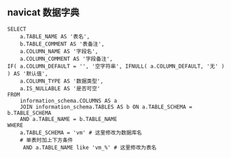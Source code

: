 
## navicat 数据字典
    SELECT
    	a.TABLE_NAME AS '表名',
    	b.TABLE_COMMENT AS '表备注',
    	a.COLUMN_NAME AS '字段名',
    	a.COLUMN_COMMENT AS '字段备注',
    IF( a.COLUMN_DEFAULT = '', '空字符串', IFNULL( a.COLUMN_DEFAULT, '无' ) ) AS '默认值',
    	a.COLUMN_TYPE AS '数据类型',
    	a.IS_NULLABLE AS '是否可空'
    FROM
    	information_schema.COLUMNS AS a
    	JOIN information_schema.TABLES AS b ON a.TABLE_SCHEMA = b.TABLE_SCHEMA 
    	AND a.TABLE_NAME = b.TABLE_NAME 
    WHERE
    	a.TABLE_SCHEMA = 'vm' # 这里修改为数据库名
    	# 单表时加上下方条件
    	 AND a.TABLE_NAME like 'vm_%' # 这里修改为表名